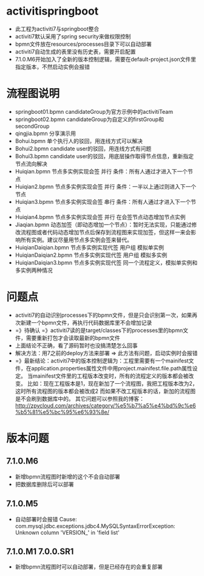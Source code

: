 # activitispringboot
* 此工程为activiti7与springboot整合
* activiti7默认采用了spring security来做权限控制
* bpmn文件放在resources/processes目录下可以自动部署
* activiti7自动生成的表里没有历史表，需要开启配置
* 7.1.0.M6开始加入了全新的版本控制逻辑，需要在default-project.json文件里指定版本，不然启动实例会报错
# 流程图说明
* springboot01.bpmn candidateGroup为官方示例中的activitiTeam
* springboot02.bpmn candidateGroup为自定义的firstGroup和secondGroup
* qingjia.bpmn 分享演示用
* Bohui.bpmn 单个执行人的驳回，用连线方式可以解决
* Bohui2.bpmn candidate user的驳回，用连线方式有问题
* Bohui3.bpmn candidate user的驳回，用底层操作取得节点信息，重新指定节点流向解决
* Huiqian.bpmn 节点多实例实现会签 并行 条件：所有人通过才进入下一个节点
* Huiqian2.bpmn 节点多实例实现会签 并行 条件：一半以上通过则进入下一个节点
* Huiqian3.bpmn 节点多实例实现会签 串行 条件：所有人通过才进入下一个节点
* Huiqian4.bpmn 节点多实例实现会签 并行 在会签节点动态增加节点实例
* Jiaqian.bpmn 动态加签（即动态增加一个节点）：暂时无法实现，只能通过修改流程图或者代码动态增加节点后保存到流程图来实现加签，但这样一来会影响所有实例。建议尽量用节点多实例会签来替代。
* HuiqianDaiqian.bpmn 节点多实例实现代签 用户组 模拟单实例
* HuiqianDaiqian2.bpmn 节点多实例实现代签 用户组 模拟多实例
* HuiqianDaiqian3.bpmn 节点多实例实现代签 同一个流程定义，模拟单实例和多实例两种情况
# 问题点
* activiti7的自动识别processes下的bpmn文件，但是只会识别第一次，如果再次新建一个bpmn文件，再执行代码数据库里不会增加记录
* =》待确认 =》activiti7读的是target/classes下的processes里的bpmn文件，需要重新打包才会读取最新的bpmn文件
* 上面结论不正确，看了源码暂时也没搞清楚怎么回事
* 解决方法：用7之前的deploy方法来部署 => 此方法有问题，启动实例时会报错
* =》最新结论：activiti7中的版本控制逻辑为：工程里需要有一个mainifest文件，在application.properties属性文件中用project.mainifest.file.path属性设定。
当mainifest文件里的工程版本改变时，所有的流程定义的版本都会被改变。
比如：现在工程版本是1，现在新加了一个流程图，我把工程版本改为2，这时所有流程图的版本都会被改成2
而如果不改工程版本的话，新加的流程图是不会刷到数据库中的。
其它问题可以参照我的博客：http://zpycloud.com/archives/category/%e5%b7%a5%e4%bd%9c%e6%b5%81%e5%bc%95%e6%93%8e/
# 版本问题
## 7.1.0.M6
* 新增bpmn流程图时新增的这个不会自动部署
* 把数据库删除后可以部署
## 7.1.0.M5
* 自动部署时会报错
Cause: com.mysql.jdbc.exceptions.jdbc4.MySQLSyntaxErrorException: Unknown column 'VERSION_' in 'field list'
## 7.1.0.M1 7.0.0.SR1
* 新增bpmn流程图时可以自动部署，但是已经存在的会重复部署